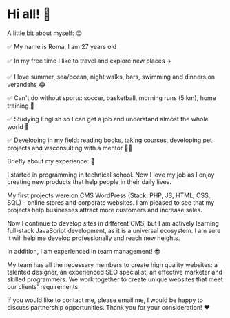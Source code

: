 # Hi all! 👋

A little bit about myself: 😊

✅ My name is Roma, I am 27 years old

✅ In my free time I like to travel and explore new places ✈️

✅ I love summer, sea/ocean, night walks, bars, swimming and dinners on verandahs 😂

✅ Can't do without sports: soccer, basketball, morning runs (5 km), home training 💪

✅ Studying English so I can get a job and understand almost the whole world 🎉

✅ Developing in my field: reading books, taking courses, developing pet projects and waconsulting with a mentor 👨‍💻

Briefly about my experience: 💫

I started in programming in technical school. Now I love my job as I enjoy creating new products that help people in their daily lives.

My first projects were on CMS WordPress (Stack: PHP, JS, HTML, CSS, SQL) - online stores and corporate websites. I am pleased to see that my projects help businesses attract more customers and increase sales.

Now I continue to develop sites in different CMS, but I am actively learning full-stack JavaScript development, as it is a universal ecosystem. I am sure it will help me develop professionally and reach new heights.

In addition, I am experienced in team management! 😎 

My team has all the necessary members to create high quality websites: a talented designer, an experienced SEO specialist, an effective marketer and skilled programmers. We work together to create unique websites that meet our clients' requirements.

If you would like to contact me, please email me, I would be happy to discuss partnership opportunities. Thank you for your consideration! ❤
